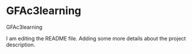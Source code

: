 # GFAc3learning
GFAc3learning

I am editing the README file. Adding some more details about the project description.

